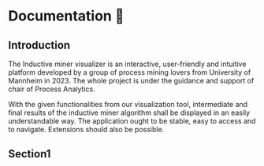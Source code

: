 

# Documentation :book:
## Introduction
The Inductive miner visualizer is an interactive, user-friendly and
intuitive platform developed by a group of process mining lovers from
University of Mannheim in 2023. The whole project is under the guidance
and support of chair of Process Analytics.
      
With the given functionalities from our visualization tool, intermediate and final
results of the inductive miner algorithm shall be displayed in an easily
understandable way. The application ought to be stable, easy to access and
to navigate. Extensions should also be possible. 

## Section1
